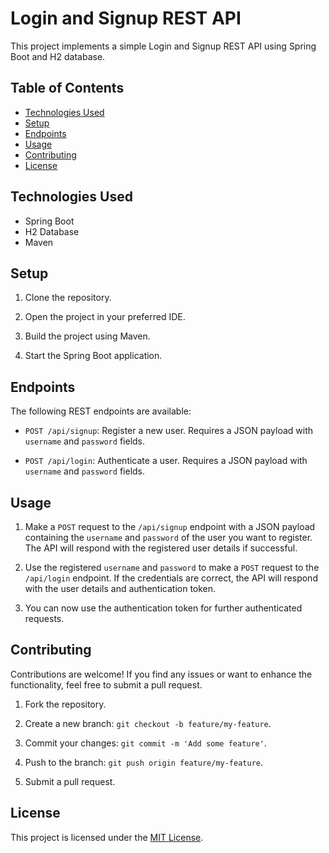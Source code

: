 # Login and Signup REST API

This project implements a simple Login and Signup REST API using Spring Boot and H2 database.

## Table of Contents

- [Technologies Used](#technologies-used)
- [Setup](#setup)
- [Endpoints](#endpoints)
- [Usage](#usage)
- [Contributing](#contributing)
- [License](#license)

## Technologies Used

- Spring Boot
- H2 Database
- Maven

## Setup

1. Clone the repository.

2. Open the project in your preferred IDE.

3. Build the project using Maven.

4. Start the Spring Boot application.

## Endpoints

The following REST endpoints are available:

- `POST /api/signup`: Register a new user. Requires a JSON payload with `username` and `password` fields.

- `POST /api/login`: Authenticate a user. Requires a JSON payload with `username` and `password` fields.

## Usage

1. Make a `POST` request to the `/api/signup` endpoint with a JSON payload containing the `username` and `password` of the user you want to register. The API will respond with the registered user details if successful.

2. Use the registered `username` and `password` to make a `POST` request to the `/api/login` endpoint. If the credentials are correct, the API will respond with the user details and authentication token.

3. You can now use the authentication token for further authenticated requests.

## Contributing

Contributions are welcome! If you find any issues or want to enhance the functionality, feel free to submit a pull request.

1. Fork the repository.

2. Create a new branch: `git checkout -b feature/my-feature`.

3. Commit your changes: `git commit -m 'Add some feature'`.

4. Push to the branch: `git push origin feature/my-feature`.

5. Submit a pull request.

## License

This project is licensed under the [MIT License](LICENSE).
